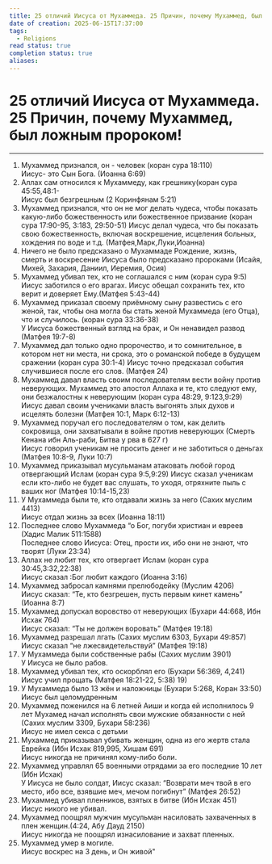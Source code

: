 ```yaml
---
title: 25 отличий Иисуса от Мухаммеда. 25 Причин, почему Мухаммед, был ложным пророком!
date of creation: 2025-06-15T17:37:00
tags:
  - Religions
read status: true
completion status: true
aliases:
---
```

# 25 отличий Иисуса от Мухаммеда. 25 Причин, почему Мухаммед, был ложным пророком!
---

1) Мухаммед признался, он - человек (коран сура 18:110)  
   Иисус- это Сын Бога. (Иоанна 6:69)
2) Аллах сам относился к Мухаммеду, как грешнику(коран сура 45:55,48:1-  
   Иисус был безгрешным (2 Коринфянам 5:21)
3) Мухаммед признался, что он не мог делать чудеса, чтобы показать какую-либо божественность или божественное призвание (коран сура 17:90-95, 3:183, 29:50-51)
   Иисус делал чудеса, что бы показать свою божественность, включая воскрешение, исцеления больных, хождения по воде и т.д. (Матфея,Марк,Луки,Иоанна)
4) Ничего не было предсказано о Мухаммаде 
   Рождение, жизнь, смерть и воскресение Иисуса было предсказано пророками (Исайя, Михей, Захария, Даниил, Иеремия, Осия)
5) Мухаммед убивал тех, кто не соглашался с ним (коран сура 9:5)  
   Иисус заботился о его врагах. Иисус обещал сохранить тех, кто верит и доверяет Ему.(Матфея 5:43-44)
6) Мухаммед приказал своему приёмному сыну развестись с его женой, так, чтобы она могла бы стать женой Мухаммеда (его Отца), что и случилось. (коран сура 33:36-38)  
   У Иисуса божественный взгляд на брак, и Он ненавидел развод (Матфея 19:7-8)
7) Мухаммед дал только одно пророчество, и то сомнительное, в котором нет ни места, ни срока, это о романской победе в будущем сражении (коран сура 30:1-4)
   Иисус точно предсказал события случившиеся после его слов. (Матфея 24)
8) Мухаммед давал власть своим последователям вести войну против неверующих. Мухаммед это апостол Аллаха и те, кто следуют ему, они безжалостны к неверующим (коран сура 48:29, 9:123,9:29)  
   Иисус давал своим учениками власть выгонять злых духов и исцелять болезни (Матфея 10:1, Марк 6:12-13)
9) Мухаммед поручал его последователям о том, как делить сокровища, они захватывали в войне против неверующих (Смерть Кенана ибн Аль-раби, Битва у рва в 627 г)  
   Иисус говорил ученикам не просить денег и не заботиться о деньгах (Матфея 10:8-9, Луки 10:7)
10) Мухаммед приказывал мусульманам атаковать любой город отвергающий Ислам (коран сура 9:5,9:29)
    Иисус сказал ученикам если кто-либо не будет вас слушать, то уходя, отряхните пыль с ваших ног (Матфея 10:14-15,23)
11) У Мухаммеда были те, кто отдавали жизнь за него (Сахих муслим 4413)  
    Иисус отдал жизнь за всех (Иоанна 18:11)
12) Последнее слово Мухаммеда “о Бог, погуби христиан и евреев (Хадис Малик 511:1588)  
    Последнее слово Иисуса: Отец, прости их, ибо они не знают, что творят (Луки 23:34)
13) Аллах не любит тех, кто отвергает Ислам (коран сура 30:45,3:32,22:38)  
    Иисус сказал :Бог любит каждого (Иоанна 3:16)
14) Мухаммед забросал камнями прелюбодейку (Муслим 4206)  
    Иисус сказал: “Те, кто безгрешен, пусть первым кинет камень” (Иоанна 8:7)
15) Мухаммед допускал воровство от неверующих (Бухари 44:668, Ибн Исхак 764)  
    Иисус сказал: “Ты не должен воровать” (Матфея 19:18)
16) Мухаммед разрешал лгать (Сахих муслим 6303, Бухари 49:857)  
    Иисус сказал “не лжесвидетельствуй” (Матфея 19:18)
17) У Мухаммеда были собственные рабы (Сахих муслим 3901)  
    У Иисуса не было рабов.
18) Мухаммед убивал тех, кто оскорблял его (Бухари 56:369, 4,241)  
    Иисус учил прощать (Матфея 18:21-22, 5:38) 19)
19) У Мухаммеда было 13 жён и наложницы (Бухари 5:268, Коран 33:50)
    Иисус был целомудренным
20) Мухаммед поженился на 6 летней Аиши и когда ей исполнилось 9 лет Мухамед начал исполнять свои мужские обязанности с ней (Сахих муслим 3309, Бухари 58:236)  
    Иисус не имел секса с детьми
21) Мухаммед приказывал убивать женщин, одна из его жертв стала Еврейка (Ибн Исхак 819,995, Хишам 691)  
    Иисус никогда не причинял кому-либо боли.
22) Мухаммед управлял 65 военными отрядами за его последние 10 лет (Ибн Исхак)  
    У Иисуса не было солдат, Иисус сказал: “Возврати меч твой в его место, ибо все, взявшие меч, мечом погибнут” (Матфея 26:52)
23) Мухаммед убивал пленников, взятых в битве (Ибн Исхак 451)  
    Иисус никого не убивал.
24) Мухаммед поощрял мужчин мусульман насиловать захваченных в плен женщин.(4:24, Абу Дауд 2150)  
    Иисус никогда не поощрял изнасилование и захват пленных.
25) Мухаммед умер в могиле.  
    Иисус воскрес на 3 день, и Он живой"